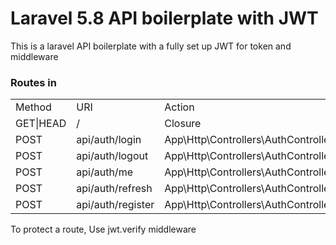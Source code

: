 <h1> Laravel 5.8 API boilerplate with JWT</h1>
<p>This is a laravel API boilerplate with a fully set up JWT for token and middleware</p>
<h3>Routes in </h3>
<table>
    <tr>
        <td>Method</td>
        <td>URI </td>
        <td>Action </td>
        <td> Middleware</td>
    </tr>
    <tr>
        <td>GET|HEAD</td>
        <td>/ </td>
        <td>Closure </td>
        <td> web</td>
    </tr>
     <tr>
        <td>POST</td>
        <td>api/auth/login </td>
        <td>App\Http\Controllers\AuthController@login </td>
        <td> api</td>
    </tr>
    <tr>
        <td>POST</td>
        <td>api/auth/logout </td>
        <td>App\Http\Controllers\AuthController@logout </td>
        <td> jwt.verify</td>
    </tr>
    <tr>
        <td>POST</td>
        <td>api/auth/me </td>
        <td>App\Http\Controllers\AuthController@me </td>
        <td> jwt.verify</td>
    </tr>
    <tr>
        <td>POST</td>
        <td>api/auth/refresh </td>
        <td>App\Http\Controllers\AuthController@refresh </td>
        <td> jwt.verify</td>
    </tr>
     <tr>
        <td>POST</td>
        <td>api/auth/register </td>
        <td>App\Http\Controllers\AuthController@register </td>
        <td> jwt.verify</td>
    </tr>
    </table>
           

<p>To protect a route, Use jwt.verify middleware</p>
